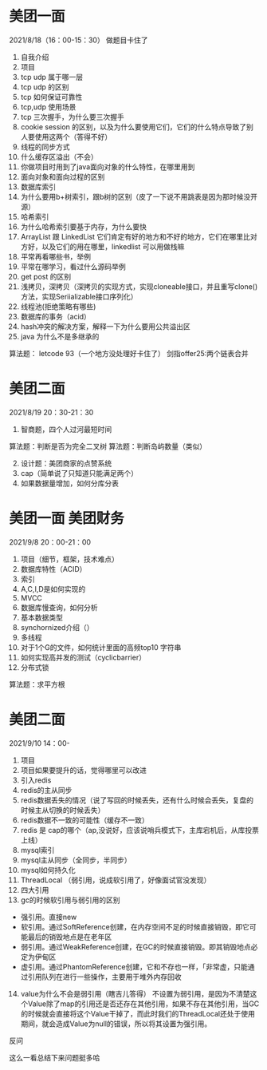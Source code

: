 # 美团一面
2021/8/18（16：00-15：30） 做题目卡住了

1. 自我介绍
2. 项目
3. tcp udp 属于哪一层
4. tcp udp 的区别
5. tcp 如何保证可靠性
6. tcp,udp 使用场景
7. tcp 三次握手，为什么要三次握手
8. cookie session 的区别，以及为什么要使用它们，它们的什么特点导致了别人要使用这两个（答得不好）
9. 线程的同步方式
10. 什么缓存区溢出（不会）
11. 你做项目时用到了java面向对象的什么特性，在哪里用到
12. 面向对象和面向过程的区别
13. 数据库索引
14. 为什么要用b+树索引，跟b树的区别（皮了一下说不用跳表是因为那时候没开源）
15. 哈希索引
16. 为什么哈希索引要基于内存，为什么要快
17. ArrayList 跟 LinkedList  它们肯定有好的地方和不好的地方，它们在哪里比对方好，以及它们的用在哪里，linkedlist 可以用做栈嘛
18. 平常再看哪些书，举例
19. 平常在哪学习，看过什么源码举例
20. get post 的区别
21. 浅拷贝，深拷贝（深拷贝的实现方式，实现cloneable接口，并且重写clone()方法，实现Seriializable接口序列化）
22. 线程池(拒绝策略有哪些)
23. 数据库的事务（acid）
24. hash冲突的解决方案，解释一下为什么要用公共溢出区
25. java 为什么不是多继承的
    
算法题： letcode 93（一个地方没处理好卡住了）
剑指offer25:两个链表合并


# 美团二面

2021/8/19 20：30-21：30

1. 智商题，四个人过河最短时间

算法题：判断是否为完全二叉树
算法题：判断岛屿数量（类似）

2. 设计题：美团商家的点赞系统
3. cap（简单说了只知道只能满足两个）
4. 如果数据量增加，如何分库分表



# 美团一面 美团财务

2021/9/8 20：00-21：00
1. 项目（细节，框架，技术难点）
2. 数据库特性（ACID）
3. 索引
4. A,C,I,D是如何实现的
5. MVCC
6. 数据库慢查询，如何分析
7. 基本数据类型
8. synchornized介绍（）
9. 多线程
10. 对于1个G的文件，如何统计里面的高频top10 字符串
11. 如何实现高并发的测试（cyclicbarrier）
12. 分布式锁


算法题：求平方根

# 美团二面
2021/9/10 14：00-
1. 项目
2. 项目如果要提升的话，觉得哪里可以改进
3. 引入redis
4. redis的主从同步
5. redis数据丢失的情况（说了写回的时候丢失，还有什么时候会丢失，复盘的时候主从切换的时候丢失）
6. redis数据不一致的可能性（缓存不一致）
7. redis 是 cap的哪个（ap,没说好，应该说哨兵模式下，主库宕机后，从库投票上线）
8. mysql索引
9. mysql主从同步（全同步，半同步）
10. mysql如何持久化
11. ThreadLocal （弱引用，说成软引用了，好像面试官没发现）
12. 四大引用
13. gc的时候软引用与弱引用的区别
* 强引用。直接new
* 软引用。通过SoftReference创建，在内存空间不足的时候直接销毁，即它可能最后的销毁地点是在老年区
* 弱引用。通过WeakReference创建，在GC的时候直接销毁。即其销毁地点必定为伊甸区
* 虚引用。通过PhantomReference创建，它和不存也一样，「非常虚，只能通过引用队列在进行一些操作，主要用于堆外内存回收

14.  value为什么不会是弱引用（瞎吉儿答得）
 不设置为弱引用，是因为不清楚这个Value除了map的引用还是否还存在其他引用，如果不存在其他引用，当GC的时候就会直接将这个Value干掉了，而此时我们的ThreadLocal还处于使用期间，就会造成Value为null的错误，所以将其设置为强引用。


反问

这么一看总结下来问题挺多哈
